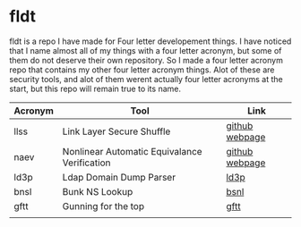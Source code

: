 # fldt
fldt is a repo I have made for Four letter developement things. I have noticed that I name almost all of my things with a four letter acronym, but some of them do not deserve their own repository. So I made a four letter acronym repo that contains my other four letter acronym things.
Alot of these are security tools, and alot of them werent actually four letter acronyms at the start, but this repo will remain true to its name.

| Acronym | Tool                                         | Link                                                                       |
|---------|----------------------------------------------|----------------------------------------------------------------------------|
| llss    | Link Layer Secure Shuffle                    | [github](https://github.com/Thomas-Quig/llss) [webpage](https://llsspage)  |
| naev    | Nonlinear Automatic Equivalance Verification | [github](https://github.com/Thomas-Quig/naev) [webpage](https://naev.page) |
| ld3p    | Ldap Domain Dump Parser                      | [ld3p](https://github.com/Thomas-Quig/ld3p)                                |
| bnsl    | Bunk NS Lookup                               | [bsnl](#)                                                                  |
| gftt    | Gunning for the top                          | [gftt](https://github.com/Thomas-Quig/gftt)                              |
|         |                                              |                                                                            |
